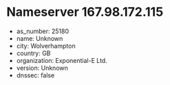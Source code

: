 # Nameserver 167.98.172.115

* as_number: 25180
* name: Unknown
* city: Wolverhampton
* country: GB
* organization: Exponential-E Ltd.
* version: Unknown
* dnssec: false
